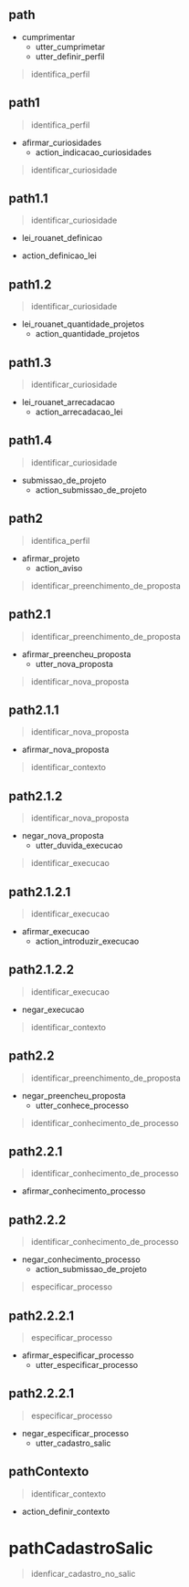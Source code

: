 ## path
* cumprimentar
  - utter_cumprimetar
  - utter_definir_perfil
> identifica_perfil

<!--- Fluxos Curiosidades --->

## path1
> identifica_perfil
* afirmar_curiosidades
  - action_indicacao_curiosidades
> identificar_curiosidade

## path1.1
> identificar_curiosidade
*  lei_rouanet_definicao
  - action_definicao_lei

## path1.2
> identificar_curiosidade
* lei_rouanet_quantidade_projetos
  - action_quantidade_projetos

## path1.3
> identificar_curiosidade
* lei_rouanet_arrecadacao
  - action_arrecadacao_lei

## path1.4
> identificar_curiosidade
* submissao_de_projeto 
  - action_submissao_de_projeto

<!--- Fluxos Propostas e Projetos --->

## path2
> identifica_perfil
* afirmar_projeto
  - action_aviso
> identificar_preenchimento_de_proposta

## path2.1
> identificar_preenchimento_de_proposta
* afirmar_preencheu_proposta
  - utter_nova_proposta
> identificar_nova_proposta

## path2.1.1
> identificar_nova_proposta
* afirmar_nova_proposta
> identificar_contexto

## path2.1.2
> identificar_nova_proposta
* negar_nova_proposta
  - utter_duvida_execucao
> identificar_execucao

<!--- TODO - FLUXO DE EXECUÇÂO --->
## path2.1.2.1
> identificar_execucao
* afirmar_execucao
  - action_introduzir_execucao

## path2.1.2.2
> identificar_execucao
* negar_execucao
> identificar_contexto

<!--- TODO - FLUXO DE EXECUÇÂO --->

## path2.2
> identificar_preenchimento_de_proposta
* negar_preencheu_proposta
  - utter_conhece_processo
> identificar_conhecimento_de_processo

<!--- Conhecimento do Processo --->

## path2.2.1
> identificar_conhecimento_de_processo
* afirmar_conhecimento_processo

## path2.2.2
> identificar_conhecimento_de_processo
* negar_conhecimento_processo
  - action_submissao_de_projeto
> especificar_processo

<!--- Conhecimento do Processo --->

<!---TODO - FLUXO EXPLICAÇÃO DO PROCESSO --->

## path2.2.2.1
> especificar_processo
* afirmar_especificar_processo
  - utter_especificar_processo

## path2.2.2.1
> especificar_processo
* negar_especificar_processo
  - utter_cadastro_salic


<!---TODO - FLUXO EXPLICAÇÃO DO PROCESSO --->





<!--- Fluxo de Conhecimento do Processo --->


## pathContexto
> identificar_contexto
- action_definir_contexto

# pathCadastroSalic
> idenficar_cadastro_no_salic